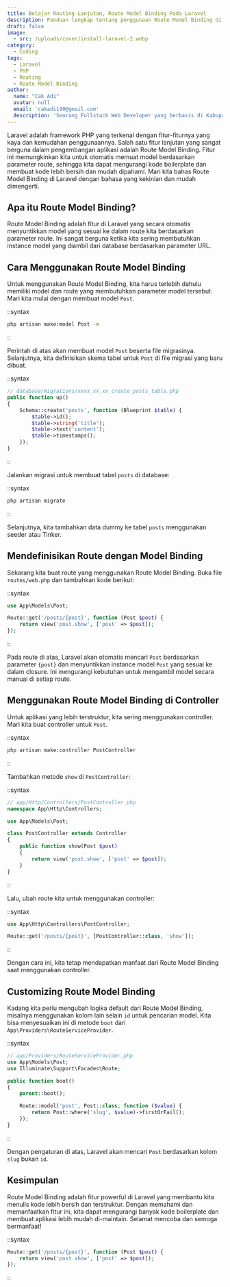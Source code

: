 ```yaml
---
title: Belajar Routing Lanjutan, Route Model Binding Pada Laravel
description: Panduan lengkap tentang penggunaan Route Model Binding di Laravel. Artikel ini membahas cara menggunakan Route Model Binding untuk memuat model berdasarkan parameter route, baik dalam closure maupun controller, serta bagaimana menyesuaikan logika default dari Route Model Binding.
draft: false
image:
  - src: /uploads/cover/install-laravel-2.webp
category:
  - Coding
tags:
  - Laravel
  - PHP
  - Routing
  - Route Model Binding
author:
  name: "Cak Adi"
  avatar: null
  email: 'cakadi190@gmail.com'
  description: 'Seorang Fullstack Web Developer yang berbasis di Kabupaten Ngawi yang suka sekali dengan desain dan juga hal yang berbau teknologi.'
---
```


Laravel adalah framework PHP yang terkenal dengan fitur-fiturnya yang kaya dan kemudahan penggunaannya. Salah satu fitur lanjutan yang sangat berguna dalam pengembangan aplikasi adalah Route Model Binding. Fitur ini memungkinkan kita untuk otomatis memuat model berdasarkan parameter route, sehingga kita dapat mengurangi kode boilerplate dan membuat kode lebih bersih dan mudah dipahami. Mari kita bahas Route Model Binding di Laravel dengan bahasa yang kekinian dan mudah dimengerti.

## Apa itu Route Model Binding?

Route Model Binding adalah fitur di Laravel yang secara otomatis menyuntikkan model yang sesuai ke dalam route kita berdasarkan parameter route. Ini sangat berguna ketika kita sering membutuhkan instance model yang diambil dari database berdasarkan parameter URL.

## Cara Menggunakan Route Model Binding

Untuk menggunakan Route Model Binding, kita harus terlebih dahulu memiliki model dan route yang membutuhkan parameter model tersebut. Mari kita mulai dengan membuat model `Post`.

::syntax
```bash
php artisan make:model Post -m
```
::

Perintah di atas akan membuat model `Post` beserta file migrasinya. Selanjutnya, kita definisikan skema tabel untuk `Post` di file migrasi yang baru dibuat.

::syntax
```php
// database/migrations/xxxx_xx_xx_create_posts_table.php
public function up()
{
    Schema::create('posts', function (Blueprint $table) {
        $table->id();
        $table->string('title');
        $table->text('content');
        $table->timestamps();
    });
}
```
::

Jalankan migrasi untuk membuat tabel `posts` di database:

::syntax
```bash
php artisan migrate
```
::

Selanjutnya, kita tambahkan data dummy ke tabel `posts` menggunakan seeder atau Tinker.

## Mendefinisikan Route dengan Model Binding

Sekarang kita buat route yang menggunakan Route Model Binding. Buka file `routes/web.php` dan tambahkan kode berikut:

::syntax
```php
use App\Models\Post;

Route::get('/posts/{post}', function (Post $post) {
    return view('post.show', ['post' => $post]);
});
```
::

Pada route di atas, Laravel akan otomatis mencari `Post` berdasarkan parameter `{post}` dan menyuntikkan instance model `Post` yang sesuai ke dalam closure. Ini mengurangi kebutuhan untuk mengambil model secara manual di setiap route.

## Menggunakan Route Model Binding di Controller

Untuk aplikasi yang lebih terstruktur, kita sering menggunakan controller. Mari kita buat controller untuk `Post`.

::syntax
```bash
php artisan make:controller PostController
```
::

Tambahkan metode `show` di `PostController`:

::syntax
```php
// app/Http/Controllers/PostController.php
namespace App\Http\Controllers;

use App\Models\Post;

class PostController extends Controller
{
    public function show(Post $post)
    {
        return view('post.show', ['post' => $post]);
    }
}
```
::

Lalu, ubah route kita untuk menggunakan controller:

::syntax
```php
use App\Http\Controllers\PostController;

Route::get('/posts/{post}', [PostController::class, 'show']);
```
::

Dengan cara ini, kita tetap mendapatkan manfaat dari Route Model Binding saat menggunakan controller.

## Customizing Route Model Binding

Kadang kita perlu mengubah logika default dari Route Model Binding, misalnya menggunakan kolom lain selain `id` untuk pencarian model. Kita bisa menyesuaikan ini di metode `boot` dari `App\Providers\RouteServiceProvider`.

::syntax
```php
// app/Providers/RouteServiceProvider.php
use App\Models\Post;
use Illuminate\Support\Facades\Route;

public function boot()
{
    parent::boot();

    Route::model('post', Post::class, function ($value) {
        return Post::where('slug', $value)->firstOrFail();
    });
}
```
::

Dengan pengaturan di atas, Laravel akan mencari `Post` berdasarkan kolom `slug` bukan `id`.

## Kesimpulan

Route Model Binding adalah fitur powerful di Laravel yang membantu kita menulis kode lebih bersih dan terstruktur. Dengan memahami dan memanfaatkan fitur ini, kita dapat mengurangi banyak kode boilerplate dan membuat aplikasi lebih mudah di-maintain. Selamat mencoba dan semoga bermanfaat!

::syntax
```php
Route::get('/posts/{post}', function (Post $post) {
    return view('post.show', ['post' => $post]);
});
```
::